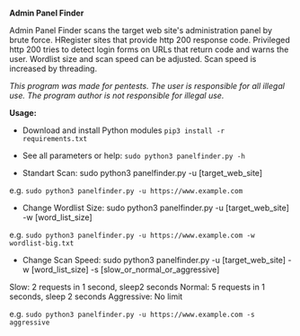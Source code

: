 **Admin Panel Finder**

Admin Panel Finder scans the target web site's administration panel by brute force. HRegister sites that provide http 200 response code. Privileged http 200 tries to detect login forms on URLs that return code and warns the user. Wordlist size and scan speed can be adjusted. Scan speed is increased by threading.

*This program was made for pentests. The user is responsible for all illegal use. The program author is not responsible for illegal use.*

**Usage:**
 - Download and install Python modules `pip3 install -r requirements.txt`
 - See all parameters or help: `sudo python3 panelfinder.py -h`

 - Standart Scan: sudo python3 panelfinder.py -u [target_web_site]

e.g. `sudo python3 panelfinder.py -u https://www.example.com`
 
 - Change Wordlist Size: sudo python3 panelfinder.py -u [target_web_site] -w [word_list_size]

e.g. `sudo python3 panelfinder.py -u https://www.example.com -w wordlist-big.txt`
 
 - Change Scan Speed: sudo python3 panelfinder.py -u [target_web_site] -w [word_list_size] -s [slow_or_normal_or_aggressive]
 
 Slow: 2 requests in 1 second, sleep2  seconds
 Normal: 5 requests in 1 seconds, sleep 2 seconds
 Aggressive: No limit

e.g. `sudo python3 panelfinder.py -u https://www.example.com -s aggressive`
